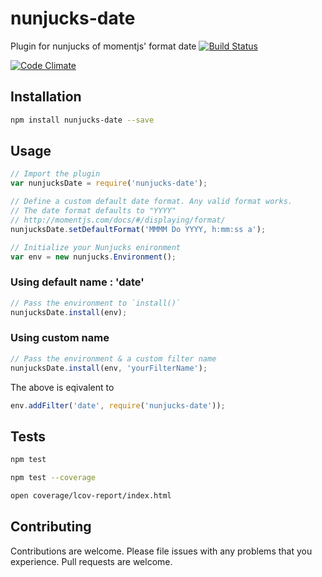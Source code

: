 # nunjucks-date

Plugin for nunjucks of momentjs' format date
[![Build Status](https://travis-ci.org/techmsi/nunjucks-date.svg?branch=master)](https://travis-ci.org/techmsi/nunjucks-date)

[![Code Climate](https://codeclimate.com/github/techmsi/nunjucks-date/badges/gpa.svg)](https://codeclimate.com/github/techmsi/nunjucks-date)

## Installation

```bash
npm install nunjucks-date --save
```


## Usage

```js
// Import the plugin
var nunjucksDate = require('nunjucks-date');

// Define a custom default date format. Any valid format works.
// The date format defaults to "YYYY"
// http://momentjs.com/docs/#/displaying/format/
nunjucksDate.setDefaultFormat('MMMM Do YYYY, h:mm:ss a');

// Initialize your Nunjucks enironment
var env = new nunjucks.Environment();
```

### Using default name : 'date'
```js
// Pass the environment to `install()`
nunjucksDate.install(env);
```

### Using custom name
```js
// Pass the environment & a custom filter name
nunjucksDate.install(env, 'yourFilterName');
```

The above is eqivalent to

```js
env.addFilter('date', require('nunjucks-date'));
```

## Tests

```bash
npm test
```

```bash
npm test --coverage
```

```bash
open coverage/lcov-report/index.html
```

## Contributing

Contributions are welcome. Please file issues with any problems that you experience. Pull requests are welcome.
